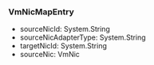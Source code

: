 ### VmNicMapEntry
- sourceNicId: System.String
- sourceNicAdapterType: System.String
- targetNicId: System.String
- sourceNic: VmNic
